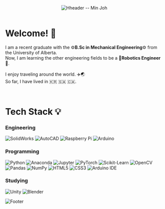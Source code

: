 <header>
    <img alt="Hheader -- Min Joh" src="https://capsule-render.vercel.app/api?type=venom&color=timeGradient&height=300&section=header&text=Min%20Joh&fontSize=90&fontColor=007c41"/>
</header>

<body>
    <div>
        <h1>Welcome! 👋</h1>
        <p>
            I am a recent graduate with the ⚙️<b>B.Sc in Mechanical Engineering</b>⚙️ from the University of Alberta. <br>
            Now, I am learning the other engineering fields to be a 🤖<b>Robotics Engineer</b>🤖. <br>
            <br>
            I enjoy traveling around the world. ✈️🌏 <br>
            So far, I have lived in 🇰🇷 🇸🇦 🇨🇦.
        </p>
    </div>
    <br>
    <div>
        <h1>Tech Stack 💡</h1>
        <h3>Engineering</h3>
        <p>
            <img alt="SolidWorks" src="https://img.shields.io/badge/SolidWorks-DD2C00?style=flat-square&logo=dassaultsystemes&logoColor=white"/>
            <img alt="AutoCAD" src="https://img.shields.io/badge/AutoCAD-E51050?style=flat-square&logo=autocad&logoColor=white"/>
            <img alt="Raspberry Pi" src="https://img.shields.io/badge/Raspberry%20Pi-A22846?style=flat-square&logo=raspberrypi&logoColor=white"/>
            <img alt="Arduino" src="https://img.shields.io/badge/Arduino-00878F?style=flat-square&logo=arduino&logoColor=white"/>
        </p>
        <h3>Programming</h3>
        <p>
            <img alt="Python" src="https://img.shields.io/badge/Python-3776AB?style=flat-square&logo=python&logoColor=white"/>
            <img alt="Anaconda" src="https://img.shields.io/badge/Anaconda-44A833?style=flat-square&logo=anaconda&logoColor=white"/>
            <img alt="Jupyter" src="https://img.shields.io/badge/Jupyter-F37626?style=flat-square&logo=jupyter&logoColor=white"/>
            <img alt="PyTorch" src="https://img.shields.io/badge/PyTorch-EE4C2C?style=flat-square&logo=pytorch&logoColor=white"/>
            <img alt="Scikit-Learn" src="https://img.shields.io/badge/scikit%20learn-F7931E?style=flat-square&logo=scikitlearn&logoColor=white"/>
            <img alt="OpenCV" src="https://img.shields.io/badge/OpenCV-5C3EE8?style=flat-square&logo=opencv&logoColor=white"/>
            <img alt="Pandas" src="https://img.shields.io/badge/Pandas-150458?style=flat-square&logo=pandas&logoColor=white"/>
            <img alt="NumPy" src="https://img.shields.io/badge/NumPy-013243?style=flat-square&logo=numpy&logoColor=white"/>
            <img alt="HTML5" src="https://img.shields.io/badge/HTML5-E34F26?style=flat-square&logo=html5e&logoColor=white"/>
            <img alt="CSS3" src="https://img.shields.io/badge/CSS3-1572B6?style=flat-square&logo=css3&logoColor=white"/>
            <img alt="Arduino IDE" src="https://img.shields.io/badge/Arduino%20IDE-00878F?style=flat-square&logo=arduino&logoColor=white"/>
        </p>
        <h3>Studying</h3>
        <p>
            <img alt="Unity" src="https://img.shields.io/badge/Unity-FFFFFF?style=flat-square&logo=unity&logoColor=black"/>
            <img alt="Blender" src="https://img.shields.io/badge/Blender-E87D0D?style=flat-square&logo=blender&logoColor=white"/>
        </p>
    </div>
</body>

<footer>
    <img alt="Footer" src="https://capsule-render.vercel.app/api?type=waving&color=timeGradient&height=150&section=footer&text=&fontSize=&fontColor="/>
</footer>

